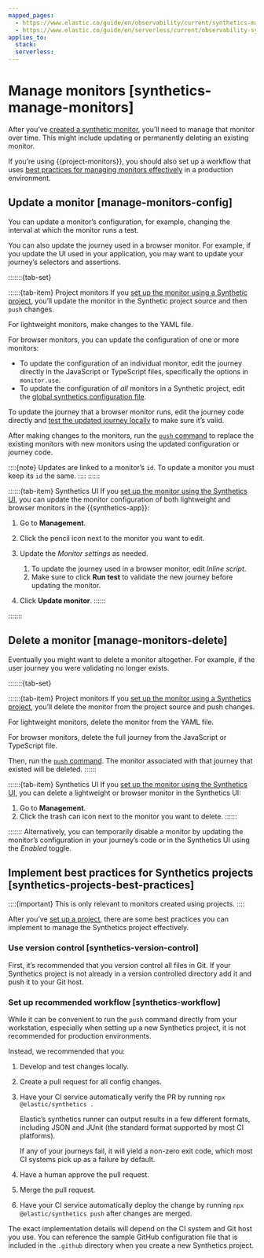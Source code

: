 ```yaml
---
mapped_pages:
  - https://www.elastic.co/guide/en/observability/current/synthetics-manage-monitors.html
  - https://www.elastic.co/guide/en/serverless/current/observability-synthetics-manage-monitors.html
applies_to:
  stack:
  serverless:
---
```


# Manage monitors [synthetics-manage-monitors]

After you’ve [created a synthetic monitor](/solutions/observability/synthetics/get-started.md), you’ll need to manage that monitor over time. This might include updating or permanently deleting an existing monitor.

If you’re using {{project-monitors}}, you should also set up a workflow that uses [best practices for managing monitors effectively](/solutions/observability/synthetics/manage-monitors.md#synthetics-projects-best-practices) in a production environment.

## Update a monitor [manage-monitors-config]

You can update a monitor’s configuration, for example, changing the interval at which the monitor runs a test.

You can also update the journey used in a browser monitor. For example, if you update the UI used in your application, you may want to update your journey’s selectors and assertions.

:::::::{tab-set}

::::::{tab-item} Project monitors
If you [set up the monitor using a Synthetic project](/solutions/observability/synthetics/create-monitors-with-projects.md), you’ll update the monitor in the Synthetic project source and then `push` changes.

For lightweight monitors, make changes to the YAML file.

For browser monitors, you can update the configuration of one or more monitors:

* To update the configuration of an individual monitor, edit the journey directly in the JavaScript or TypeScript files, specifically the options in `monitor.use`.
* To update the configuration of *all* monitors in a Synthetic project, edit the [global synthetics configuration file](/solutions/observability/synthetics/configure-projects.md#synthetics-configuration-monitor).

To update the journey that a browser monitor runs, edit the journey code directly and [test the updated journey locally](/solutions/observability/synthetics/write-synthetic-test.md#synthetics-test-locally) to make sure it’s valid.

After making changes to the monitors, run the [`push` command](/solutions/observability/synthetics/cli.md#elastic-synthetics-push-command) to replace the existing monitors with new monitors using the updated configuration or journey code.

::::{note}
Updates are linked to a monitor’s `id`. To update a monitor you must keep its `id` the same.
::::
::::::

::::::{tab-item} Synthetics UI
If you [set up the monitor using the Synthetics UI](/solutions/observability/synthetics/create-monitors-ui.md), you can update the monitor configuration of both lightweight and browser monitors in the {{synthetics-app}}:

1. Go to **Management**.
2. Click the pencil icon next to the monitor you want to edit.
3. Update the *Monitor settings* as needed.

    1. To update the journey used in a browser monitor, edit *Inline script*.
    2. Make sure to click **Run test** to validate the new journey before updating the monitor.

4. Click **Update monitor**.
::::::

:::::::

## Delete a monitor [manage-monitors-delete]

Eventually you might want to delete a monitor altogether. For example, if the user journey you were validating no longer exists.

:::::::{tab-set}

::::::{tab-item} Project monitors
If you [set up the monitor using a Synthetics project](/solutions/observability/synthetics/create-monitors-with-projects.md), you’ll delete the monitor from the project source and push changes.

For lightweight monitors, delete the monitor from the YAML file.

For browser monitors, delete the full journey from the JavaScript or TypeScript file.

Then, run the [`push` command](/solutions/observability/synthetics/cli.md#elastic-synthetics-push-command). The monitor associated with that journey that existed will be deleted.
::::::

::::::{tab-item} Synthetics UI
If you [set up the monitor using the Synthetics UI](/solutions/observability/synthetics/create-monitors-ui.md), you can delete a lightweight or browser monitor in the Synthetics UI:

1. Go to **Management**.
2. Click the trash can icon next to the monitor you want to delete.
::::::

:::::::
Alternatively, you can temporarily disable a monitor by updating the monitor’s configuration in your journey’s code or in the Synthetics UI using the *Enabled* toggle.

## Implement best practices for Synthetics projects [synthetics-projects-best-practices]

::::{important}
This is only relevant to monitors created using projects.
::::

After you’ve [set up a project](/solutions/observability/synthetics/create-monitors-with-projects.md), there are some best practices you can implement to manage the Synthetics project effectively.

### Use version control [synthetics-version-control]

First, it’s recommended that you version control all files in Git. If your Synthetics project is not already in a version controlled directory add it and push it to your Git host.

### Set up recommended workflow [synthetics-workflow]

While it can be convenient to run the `push` command directly from your workstation, especially when setting up a new Synthetics project, it is not recommended for production environments.

Instead, we recommended that you:

1. Develop and test changes locally.
2. Create a pull request for all config changes.
3. Have your CI service automatically verify the PR by running `npx @elastic/synthetics .`

    Elastic’s synthetics runner can output results in a few different formats, including JSON and JUnit (the standard format supported by most CI platforms).

    If any of your journeys fail, it will yield a non-zero exit code, which most CI systems pick up as a failure by default.

4. Have a human approve the pull request.
5. Merge the pull request.
6. Have your CI service automatically deploy the change by running `npx @elastic/synthetics push` after changes are merged.

The exact implementation details will depend on the CI system and Git host you use. You can reference the sample GitHub configuration file that is included in the `.github` directory when you create a new Synthetics project.